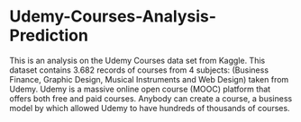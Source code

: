 # Udemy-Courses-Analysis-Prediction
This is an analysis on the Udemy Courses data set from Kaggle.
This dataset contains 3.682 records of courses from 4 subjects: 
(Business Finance, Graphic Design, Musical Instruments and Web Design) taken from Udemy.
Udemy is a massive online open course (MOOC) platform that offers both free and paid courses. 
Anybody can create a course, a business model by which allowed Udemy to have hundreds of thousands of courses.
